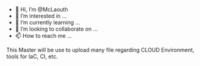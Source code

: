 - 👋 Hi, I’m @McLaouth
- 👀 I’m interested in ...
- 🌱 I’m currently learning ...
- 💞️ I’m looking to collaborate on ...
- 📫 How to reach me ...

<!---
McLaouth/McLaouth is a ✨ special ✨ repository because its `README.md` (this file) appears on your GitHub profile.
You can click the Preview link to take a look at your changes.
--->
This Master will be use to upload many file regarding CLOUD Environment, tools for IaC, CI, etc.
